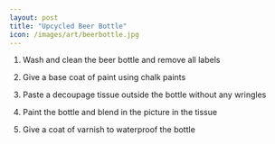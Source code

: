 ```yaml
---
layout: post
title: "Upcycled Beer Bottle"
icon: /images/art/beerbottle.jpg
---
```


1) Wash and clean the beer bottle and remove all labels

2) Give a base coat of paint using chalk paints

3) Paste a decoupage tissue outside the bottle without any wringles

4) Paint the bottle and blend in the picture in the tissue

5) Give a coat of varnish to waterproof the bottle

